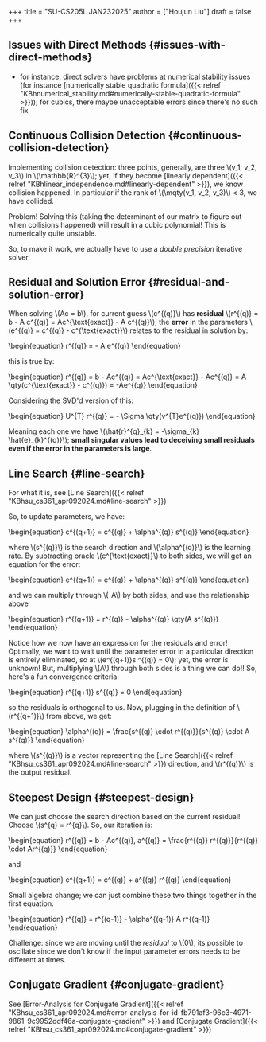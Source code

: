 +++
title = "SU-CS205L JAN232025"
author = ["Houjun Liu"]
draft = false
+++

## Issues with Direct Methods {#issues-with-direct-methods}

-   for instance, direct solvers have problems at numerical stability issues (for instance [numerically stable quadratic formula]({{< relref "KBhnumerical_stability.md#numerically-stable-quadratic-formula" >}})); for cubics, there maybe unacceptable errors since there's no such fix


## Continuous Collision Detection {#continuous-collision-detection}

Implementing collision detection: three points, generally, are three \\(v\_1, v\_2, v\_3\\) in \\(\mathbb{R}^{3}\\); yet, if they become [linearly dependent]({{< relref "KBhlinear_independence.md#linearly-dependent" >}}), we know collision happened. In particular if the rank of \\(\mqty(v\_1, v\_2, v\_3)\\) &lt; 3, we have collided.

Problem! Solving this (taking the determinant of our matrix to figure out when collisions happened) will result in a cubic polynomial! This is numerically quite unstable.

So, to make it work, we actually have to use a _double precision_ iterative solver.


## Residual and Solution Error {#residual-and-solution-error}

When solving \\(Ac = b\\), for current guess \\(c^{(q)}\\) has **residual** \\(r^{(q)} = b - A c^{(q)} = Ac^{\text{exact}} - A c^{(q)}\\); the **error** in the parameters \\(e^{(q)} = c^{(q)} - c^{\text{exact}}\\) relates to the residual in solution by:

\begin{equation}
r^{(q)} = - A e^{(q)}
\end{equation}

this is true by:

\begin{equation}
r^{(q)} = b - Ac^{(q)} = Ac^{\text{exact}} - Ac^{(q)} = A \qty(c^{\text{exact}} - c^{(q)}) = -Ae^{(q)}
\end{equation}

Considering the SVD'd version of this:

\begin{equation}
U^{T} r^{(q)} =  - \Sigma \qty(v^{T}e^{(q)})
\end{equation}

Meaning each one we have \\(\hat{r}^{q}\_{k} = -\sigma\_{k} \hat{e}\_{k}^{(q)}\\); **small singular values lead to deceiving small residuals even if the error in the parameters is large**.


## Line Search {#line-search}

For what it is, see [Line Search]({{< relref "KBhsu_cs361_apr092024.md#line-search" >}})

So, to update parameters, we have:

\begin{equation}
c^{(q+1)} = c^{(q)} + \alpha^{(q)} s^{(q)}
\end{equation}

where \\(s^{(q)}\\) is the search direction and \\(\alpha^{(q)}\\) is the learning rate. By subtracting oracle \\(c^{\text{exact}}\\) to both sides, we will get an equation for the error:

\begin{equation}
e^{(q+1)} = e^{(q)} + \alpha^{(q)} s^{(q)}
\end{equation}

and we can multiply through \\(-A\\) by both sides, and use the relationship above

\begin{equation}
r^{(q+1)} = r^{(q)} - \alpha^{(q)} \qty(A s^{(q)})
\end{equation}

Notice how we now have an expression for the residuals and error! Optimally, we want to wait until the parameter error in a particular direction is entirely eliminated, so at \\(e^{(q+1)}s ^{(q)} = 0\\); yet, the error is unknown! But, multiplying \\(A\\) through both sides is a thing we can do!! So, here's a fun convergence criteria:

\begin{equation}
r^{(q+1)} s^{(q)} = 0
\end{equation}

so the residuals is orthogonal to us. Now, plugging in the definition of \\(r^{(q+1)}\\) from above, we get:

\begin{equation}
\alpha^{(q)} = \frac{s^{(q)} \cdot r^{(q)}}{s^{(q)} \cdot A s^{(q)}}
\end{equation}

where \\(s^{(q)}\\) is a vector representing the [Line Search]({{< relref "KBhsu_cs361_apr092024.md#line-search" >}}) direction, and \\(r^{(q)}\\) is the output residual.


## Steepest Design {#steepest-design}

We can just choose the search direction based on the current residual! Choose \\(s^{q} = r^{q}\\). So, our iteration is:

\begin{equation}
r^{(q)} = b - Ac^{(q)}, a^{(q)} = \frac{r^{(q)} r^{(q)}}{r^{(q)} \cdot Ar^{(q)}}
\end{equation}

and

\begin{equation}
c^{(q+1)} = c^{(q)} + a^{(q)} r^{(q)}
\end{equation}

Small algebra change; we can just combine these two things together in the first equation:

\begin{equation}
r^{(q)} = r^{(q-1)} - \alpha^{(q-1)} A r^{(q-1)}
\end{equation}

Challenge: since we are moving until the _residual_ to \\(0\\), its possible to oscillate since we don't know if the input parameter errors needs to be different at times.


## Conjugate Gradient {#conjugate-gradient}

See [Error-Analysis for Conjugate Gradient]({{< relref "KBhsu_cs361_apr092024.md#error-analysis-for-id-fb791af3-96c3-4971-9861-9c9952ddf46a-conjugate-gradient" >}}) and [Conjugate Gradient]({{< relref "KBhsu_cs361_apr092024.md#conjugate-gradient" >}})
